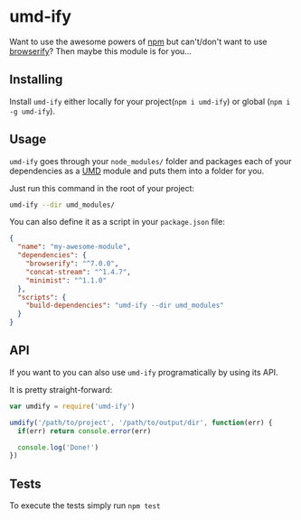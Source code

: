 # umd-ify

Want to use the awesome powers of [npm](https://npmjs.org) but can't/don't
want to use [browserify](https://browserify.org)? Then maybe this module is
for you...

## Installing

Install `umd-ify` either locally for your project(`npm i umd-ify`) or global
(`npm i -g umd-ify`).

## Usage

`umd-ify` goes through your `node_modules/` folder and packages each of your
dependencies as a [UMD](https://github.com/umdjs/umd) module and puts them into
a folder for you.

Just run this command in the root of your project:

```bash
umd-ify --dir umd_modules/
```

You can also define it as a script in your `package.json` file:

```json
{
  "name": "my-awesome-module",
  "dependencies": {
    "browserify": "^7.0.0",
    "concat-stream": "^1.4.7",
    "minimist": "^1.1.0"
  },
  "scripts": {
    "build-dependencies": "umd-ify --dir umd_modules"
  }
}
```

## API

If you want to you can also use `umd-ify` programatically by using its API.

It is pretty straight-forward:

```javascript
var umdify = require('umd-ify')

umdify('/path/to/project', '/path/to/output/dir', function(err) {
  if(err) return console.error(err)

  console.log('Done!')
})
```

## Tests

To execute the tests simply run `npm test`
